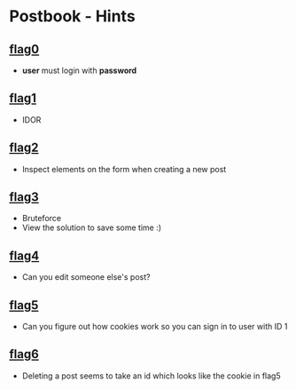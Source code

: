 # Postbook - Hints

## [flag0](https://github.com/Chris-Christian/Hacker101-CTF-writeups/tree/main/Postbook/flag0)
- **user** must login with **password**

## [flag1](https://github.com/Chris-Christian/Hacker101-CTF-writeups/tree/main/Postbook/flag1)
- IDOR

## [flag2](https://github.com/Chris-Christian/Hacker101-CTF-writeups/tree/main/Postbook/flag2)
- Inspect elements on the form when creating a new post

## [flag3](https://github.com/Chris-Christian/Hacker101-CTF-writeups/tree/main/Postbook/flag3)
- Bruteforce
- View the solution to save some time :)

## [flag4](https://github.com/Chris-Christian/Hacker101-CTF-writeups/tree/main/Postbook/flag4)
- Can you edit someone else's post?

## [flag5](https://github.com/Chris-Christian/Hacker101-CTF-writeups/tree/main/Postbook/flag5)
- Can you figure out how cookies work so you can sign in to user with ID 1

## [flag6](https://github.com/Chris-Christian/Hacker101-CTF-writeups/tree/main/Postbook/flag6)
- Deleting a post seems to take an id which looks like the cookie in flag5
